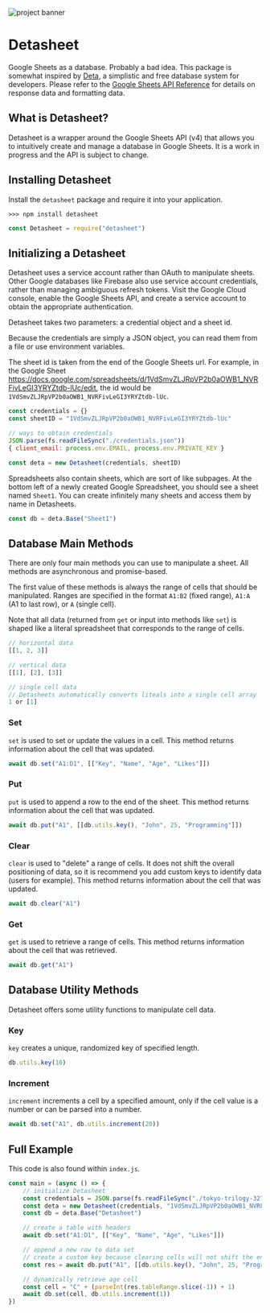 ![project banner](https://project-banner.phamn23.repl.co/?title=Detasheet&description=Google%20Sheets%20as%20a%20database&stack=node)

# Detasheet
Google Sheets as a database. Probably a bad idea. This package is somewhat inspired by [Deta](http://deta.sh/), a simplistic and free database system for developers. Please refer to the [Google Sheets API Reference](https://developers.google.com/sheets/api/reference/rest) for details on response data and formatting data.

## What is Detasheet?
Detasheet is a wrapper around the Google Sheets API (v4) that allows you to intuitively create and manage a database in Google Sheets. It is a work in progress and the API is subject to change.

## Installing Detasheet
Install the `detasheet` package and require it into your application. 
```
>>> npm install detasheet
```
```js
const Detasheet = require("detasheet")
```

## Initializing a Detasheet
Detasheet uses a service account rather than OAuth to manipulate sheets. Other Google databases like Firebase also use service account credentials, rather than managing ambiguous refresh tokens. Visit the Google Cloud console, enable the Google Sheets API, and create a service account to obtain the appropriate authentication. 

Detasheet takes two parameters: a credential object and a sheet id.

Because the credentials are simply a JSON object, you can read them from a file or use environment variables. 

The sheet id is taken from the end of the Google Sheets url. For example, in the Google Sheet https://docs.google.com/spreadsheets/d/1VdSmvZLJRpVP2b0aOWB1_NVRFivLeGI3YRYZtdb-lUc/edit, the id would be `1VdSmvZLJRpVP2b0aOWB1_NVRFivLeGI3YRYZtdb-lUc`.

```js
const credentials = {}
const sheetID = "1VdSmvZLJRpVP2b0aOWB1_NVRFivLeGI3YRYZtdb-lUc"

// ways to obtain credentials
JSON.parse(fs.readFileSync("./credentials.json"))
{ client_email: process.env.EMAIL, process.env.PRIVATE_KEY }
```

```js
const deta = new Detasheet(credentials, sheetID)
```

Spreadsheets also contain sheets, which are sort of like subpages. At the bottom left of a newly created Google Spreadsheet, you should see a sheet named `Sheet1`. You can create infinitely many sheets and access them by name in Detasheets.

```js
const db = deta.Base("Sheet1")
```

## Database Main Methods
There are only four main methods you can use to manipulate a sheet. All methods are asynchronous and promise-based. 

The first value of these methods is always the range of cells that should be manipulated. Ranges are specified in the format `A1:B2` (fixed range), `A1:A` (A1 to last row), or `A` (single cell).

Note that all data (returned from `get` or input into methods like `set`) is shaped like a literal spreadsheet that corresponds to the range of cells. 

```js
// horizontal data
[[1, 2, 3]]

// vertical data
[[1], [2], [3]]

// single cell data
// Detasheets automatically converts liteals into a single cell array
1 or [1]
```

### Set
`set` is used to set or update the values in a cell. This method returns information about the cell that was updated.

```js
await db.set("A1:D1", [["Key", "Name", "Age", "Likes"]])
```

### Put
`put` is used to append a row to the end of the sheet. This method returns information about the cell that was updated.

```js
await db.put("A1", [[db.utils.key(), "John", 25, "Programming"]])
```

### Clear
`clear` is used to "delete" a range of cells. It does not shift the overall positioning of data, so it is recommend you add custom keys to identify data (users for example). This method returns information about the cell that was updated.

```js
await db.clear("A1")
```

### Get
`get` is used to retrieve a range of cells. This method returns information about the cell that was retrieved.

```js
await db.get("A1")
```

## Database Utility Methods
Detasheet offers some utility functions to manipulate cell data.

### Key
`key` creates a unique, randomized key of specified length.
```js
db.utils.key(10)
```

### Increment
`increment` increments a cell by a specified amount, only if the cell value is a number or can be parsed into a number.
```js
await db.set("A1", db.utils.increment(20))
```

## Full Example
This code is also found within `index.js`.

```js
const main = (async () => {
    // initialize Detasheet
    const credentials = JSON.parse(fs.readFileSync("./tokyo-trilogy-327817-7c662991acce.json"))
    const deta = new Detasheet(credentials, "1VdSmvZLJRpVP2b0aOWB1_NVRFivLeGI3YRYZtdb-lUc")
    const db = deta.Base("Detasheet")

    // create a table with headers
    await db.set("A1:D1", [["Key", "Name", "Age", "Likes"]])

    // append a new row to data set 
    // create a custom key because clearing cells will not shift the entire data set up
    const res = await db.put("A1", [[db.utils.key(), "John", 25, "Programming"]])

    // dynamically retrieve age cell
    const cell = "C" + (parseInt(res.tableRange.slice(-1)) + 1)
    await db.set(cell, db.utils.increment(1))
})
```